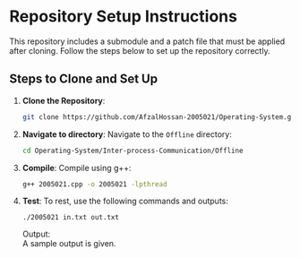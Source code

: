 # Repository Setup Instructions

This repository includes a submodule and a patch file that must be applied after cloning. Follow the steps below to set up the repository correctly.

## Steps to Clone and Set Up

1. **Clone the Repository**:
   ```bash
   git clone https://github.com/AfzalHossan-2005021/Operating-System.git
   ```

2. **Navigate to directory**:
   Navigate to the `Offline` directory:
   ```bash
   cd Operating-System/Inter-process-Communication/Offline
   ```  

3. **Compile**:
   Compile using g++:
   ```bash
   g++ 2005021.cpp -o 2005021 -lpthread
   ```

4. **Test**:
   To rest, use the following commands and outputs:
   ```
   ./2005021 in.txt out.txt
   ```
   Output:  
   A sample output is given.
